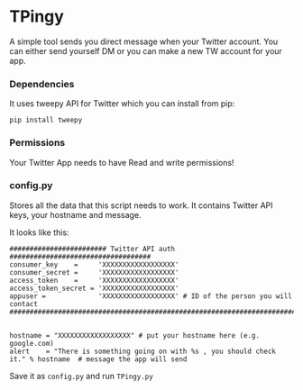 # TPingy

A simple tool sends you direct message when your Twitter account.
You can either send yourself DM or you can make a new TW account for your app.

### Dependencies

It uses tweepy API for Twitter which you can install from pip:
  
  <code>pip install tweepy </code>
  
### Permissions 

Your Twitter App needs to have Read and write permissions!
  
### config.py

Stores all the data that this script needs to work. It contains Twitter API keys, your hostname and message.

It looks like this:

```
######################## Twitter API auth ###################################
consumer_key    =     'XXXXXXXXXXXXXXXXXX'
consumer_secret =     'XXXXXXXXXXXXXXXXXX'
access_token    =     'XXXXXXXXXXXXXXXXXX'
access_token_secret = 'XXXXXXXXXXXXXXXXXX'
appuser =             'XXXXXXXXXXXXXXXXXX' # ID of the person you will contact
##############################################################################¸


hostname = "XXXXXXXXXXXXXXXXXX" # put your hostname here (e.g. google.com)
alert    = "There is something going on with %s , you should check it." % hostname  # message the app will send
```


Save it as <code>config.py</code> and run <code>TPingy.py</code>
  
